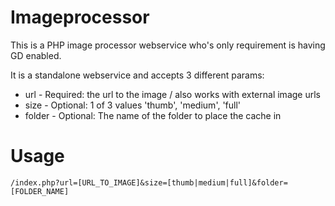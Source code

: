 # Imageprocessor
This is a PHP image processor webservice who's only requirement is having GD enabled.

It is a standalone webservice and accepts 3 different params:
 - url - Required: the url to the image / also works with external image urls
 - size - Optional: 1 of 3 values 'thumb', 'medium', 'full'
 - folder - Optional: The name of the folder to place the cache in
 
 # Usage
 ```url
 /index.php?url=[URL_TO_IMAGE]&size=[thumb|medium|full]&folder=[FOLDER_NAME]
 ```

